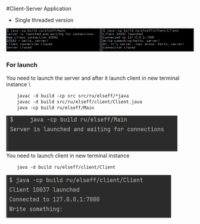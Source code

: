 #Client-Server Application

* Single threaded version

![img_1.png](images/preview.png)

### For launch
You need to launch the server and after it launch client in new terminal instance \
```
    javac -d build -cp src src/ru/elseff/*java
    javac -d build src/ru/elseff/client/Client.java
    java -cp build ru/elseff/Main
```
![img.png](images/server.png) \
You need to launch client in new terminal instance
```
    java -d build ru/elseff/client/Client
```
![img.png](images/client.png)
